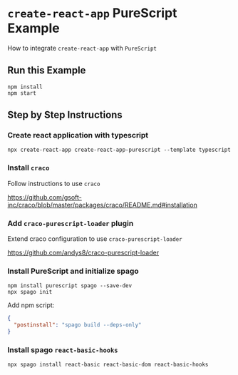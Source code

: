 # `create-react-app` PureScript Example

How to integrate `create-react-app` with `PureScript`

## Run this Example

```shell
npm install
npm start
```

## Step by Step Instructions

### Create react application with typescript

```shell
npx create-react-app create-react-app-purescript --template typescript
```

### Install `craco`

Follow instructions to use `craco`

<https://github.com/gsoft-inc/craco/blob/master/packages/craco/README.md#installation>

### Add `craco-purescript-loader` plugin

Extend craco configuration to use `craco-purescript-loader`

<https://github.com/andys8/craco-purescript-loader>

### Install PureScript and initialize spago

```shell
npm install purescript spago --save-dev
npx spago init
```

Add npm script:

```json
{
  "postinstall": "spago build --deps-only"
}
```

### Install spago `react-basic-hooks`

```shell
npx spago install react-basic react-basic-dom react-basic-hooks
```
